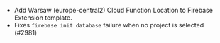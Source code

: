 - Add Warsaw (europe-central2) Cloud Function Location to Firebase Extension template.
- Fixes `firebase init database` failure when no project is selected (#2981)
